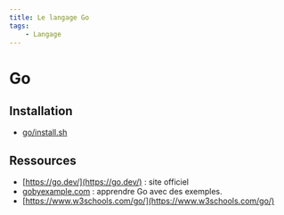 ```yaml
---
title: Le langage Go
tags:
    - Langage
---
```


# Go

## Installation

* [go/install.sh](install.sh)

## Ressources

* [https://go.dev/](https://go.dev/) : site officiel
* [gobyexample.com](https://gobyexample.com/) : apprendre Go avec des exemples.
* [https://www.w3schools.com/go/](https://www.w3schools.com/go/)
